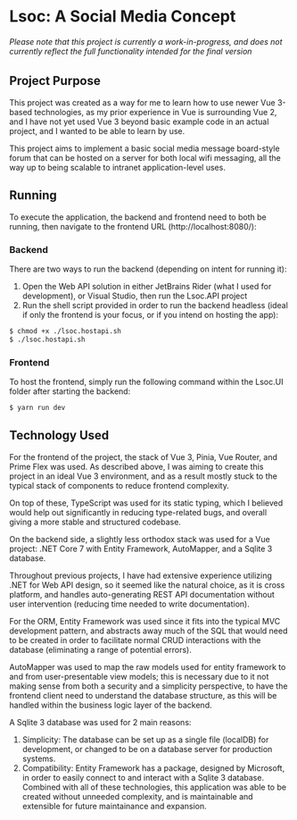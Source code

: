 # Lsoc: A Social Media Concept

###### Please note that this project is currently a work-in-progress, and does not currently reflect the full functionality intended for the final version

## Project Purpose

This project was created as a way for me to learn how to use newer Vue 3-based technologies, as my prior experience in Vue is surrounding Vue 2, and I have not yet used Vue 3 beyond basic example code in an actual project, and I wanted to be able to learn by use.

This project aims to implement a basic social media message board-style forum that can be hosted on a server for both local wifi messaging, all the way up to being scalable to intranet application-level uses.

## Running

To execute the application, the backend and frontend need to both be running, then navigate to the frontend URL (http://localhost:8080/):

### Backend

There are two ways to run the backend (depending on intent for running it):

1. Open the Web API solution in either JetBrains Rider (what I used for development), or Visual Studio, then run the Lsoc.API project
2. Run the shell script provided in order to run the backend headless (ideal if only the frontend is your focus, or if you intend on hosting the app):

```bash
$ chmod +x ./lsoc.hostapi.sh
$ ./lsoc.hostapi.sh
```

### Frontend

To host the frontend, simply run the following command within the Lsoc.UI folder after starting the backend:

```bash
$ yarn run dev
```

## Technology Used

For the frontend of the project, the stack of Vue 3, Pinia, Vue Router, and Prime Flex was used. As described above, I was aiming to create this project in an ideal Vue 3 environment, and as a result mostly stuck to the typical stack of components to reduce frontend complexity.

On top of these, TypeScript was used for its static typing, which I believed would help out significantly in reducing type-related bugs, and overall giving a more stable and structured codebase.

On the backend side, a slightly less orthodox stack was used for a Vue project: .NET Core 7 with Entity Framework, AutoMapper, and a Sqlite 3 database.

Throughout previous projects, I have had extensive experience utilizing .NET for Web API design, so it seemed like the natural choice, as it is cross platform, and handles auto-generating REST API documentation without user intervention (reducing time needed to write documentation).

For the ORM, Entity Framework was used since it fits into the typical MVC development pattern, and abstracts away much of the SQL that would need to be created in order to facilitate normal CRUD interactions with the database (eliminating a range of potential errors).

AutoMapper was used to map the raw models used for entity framework to and from user-presentable view models; this is necessary due to it not making sense from both a security and a simplicity perspective, to have the frontend client need to understand the database structure, as this will be handled within the business logic layer of the backend.

A Sqlite 3 database was used for 2 main reasons:

1. Simplicity: The database can be set up as a single file (localDB) for development, or changed to be on a database server for production systems.
2. Compatibility: Entity Framework has a package, designed by Microsoft, in order to easily connect to and interact with a Sqlite 3 database. Combined with all of these technologies, this application was able to be created without unneeded complexity, and is maintainable and extensible for future maintainance and expansion.
